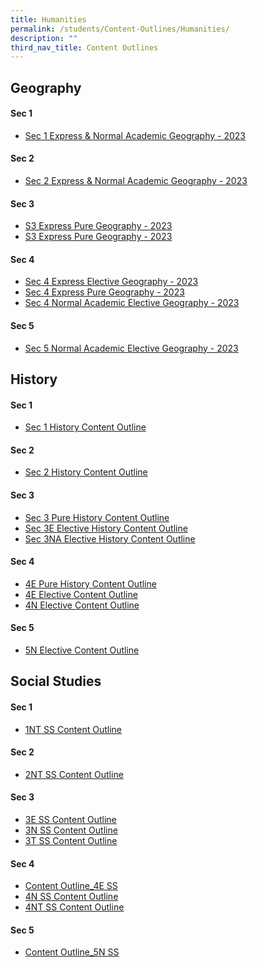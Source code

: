 ```yaml
---
title: Humanities
permalink: /students/Content-Outlines/Humanities/
description: ""
third_nav_title: Content Outlines
---
```

Geography
----------------------

#### Sec 1
* [Sec 1 Express & Normal Academic Geography - 2023](/files/Content%20Outlines_Humanities/Geography/Sec%201%20Express%20%20Normal%20Academic%20Geography%20Content%20Outline.pdf)

#### Sec 2
* [Sec 2 Express & Normal Academic Geography - 2023](/files/Content%20Outlines_Humanities/Geography/Sec%202%20Express%20%20Normal%20Academic%20Geography%20Content%20Outline.pdf)

#### Sec 3
* [S3 Express Pure Geography - 2023](/files/Content%20Outlines_Humanities/Geography/S3%20Express%20Pure%20Geography%20Content%20Outline%202023.pdf)
* [S3 Express Pure Geography - 2023](/files/Content%20Outlines_Humanities/Geography/S3%20Express%20Pure%20Geography%20Content%20Outline%202023.pdf)

#### Sec 4
* [Sec 4 Express Elective Geography - 2023](/files/Content%20Outlines_Humanities/Geography/Sec%204%20Express%20Elective%20Geography%20Content%20Outline%202023.pdf)
* [Sec 4 Express Pure Geography - 2023](/files/Content%20Outlines_Humanities/Geography/Sec%204%20Express%20Pure%20Geography%20Content%20Outline%202023.pdf)
* [Sec 4 Normal Academic Elective Geography - 2023](/files/Content%20Outlines_Humanities/Geography/Sec%204%20Normal%20Academic%20Elective%20Geography%20Content%20Outline%202023.pdf)

#### Sec 5
* [Sec 5 Normal Academic Elective Geography - 2023](/files/Content%20Outlines_Humanities/Geography/Sec%205%20Normal%20Academic%20Elective%20Geography%20Content%20Outline%202023.pdf)


History
----------------------

#### Sec 1
* [Sec 1 History Content Outline](/files/Content%20Outlines_Humanities/History/Sec%201%20Content%20Outline.pdf)

#### Sec 2
* [Sec 2 History Content Outline](/files/Content%20Outlines_Humanities/History/Sec%202%20Content%20Outline.pdf)

#### Sec 3
* [Sec 3 Pure History Content Outline](/files/Content%20Outlines_Humanities/History/2023%20Sec%203%20Pure%20History%20Content%20Outline.pdf)
* [Sec 3E Elective History Content Outline](/files/Content%20Outlines_Humanities/History/Sec%203E%20Elective%20History%20Content%20Outline.pdf)
* [Sec 3NA Elective History Content Outline](/files/Content%20Outlines_Humanities/History/Sec%203NA%20Elective%20History%20Content%20Outline.pdf)

#### Sec 4
* [4E Pure History Content Outline](/files/Content%20Outlines_Humanities/History/4E%20Pure%20History%20Content%20Outline.pdf)
* [4E Elective Content Outline](/files/Content%20Outlines_Humanities/History/4E5N%20Elective%20Content%20Outline.pdf)
* [4N Elective Content Outline](/files/Content%20Outlines_Humanities/History/4N%20Elective%20Content%20Outline.pdf)

#### Sec 5
* [5N Elective Content Outline](/files/Content%20Outlines_Humanities/History/4E5N%20Elective%20Content%20Outline.pdf)


Social Studies
-------------------------

#### Sec 1
* [1NT SS Content Outline](/files/Content%20Outlines_Humanities/SS/1NT%20SS%20Content%20Outline%202022.pdf)

#### Sec 2
* [2NT SS Content Outline](/files/Content%20Outlines_Humanities/SS/2NT%20SS%20Content%20Outline%202022.pdf)

#### Sec 3
* [3E SS Content Outline](/files/Content%20Outlines_Humanities/SS/3E%20SS%20Content%20Outline.pdf)
* [3N SS Content Outline](/files/Content%20Outlines_Humanities/SS/3N%20SS%20Content%20Outline.pdf)
* [3T SS Content Outline](/files/Content%20Outlines_Humanities/SS/3T%20SS%20Content%20Outline.pdf)

#### Sec 4
* [Content Outline_4E SS](/files/Content%20Outlines_Humanities/SS/Content%20Outline_4E%20SS.pdf)
* [4N SS Content Outline](/files/Content%20Outlines_Humanities/SS/4N%20SS%20Content%20Outline%202022.pdf)
* [4NT SS Content Outline](/files/Content%20Outlines_Humanities/SS/4NT%20SS%20Content%20Outline%202022.pdf)

#### Sec 5
* [Content Outline_5N SS](/files/Content%20Outlines_Humanities/SS/Content%20Outline_5N%20SS.pdf)